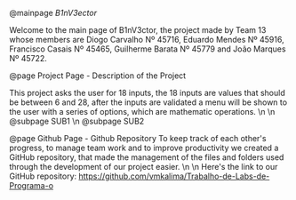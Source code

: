 @mainpage <DFN>B1nV3ector</DFN>

Welcome to the main page of B1nV3ctor, the project made by <c>Team 13</c> whose members are Diogo Carvalho Nº 45716, Eduardo Mendes Nº 45916, Francisco Casais  Nº 45465, Guilherme Barata Nº 45779 and João Marques Nº 45722.

@page Project Page - Description of the Project

This project asks the user for 18 inputs, the 18 inputs are values that  should be between 6 and 28, after the inputs are validated a menu will be shown to the user with a series of options, which are mathematic operations.
 \n \n
@subpage SUB1 \n
@subpage SUB2

@page Github Page - Github Repository
To keep track of each other's progress, to manage team work and to improve productivity we created a GitHub repository, that made the management of the files and folders used through the development of our project easier. \n \n
Here's the link to our GitHub repository:
https://github.com/vmkalima/Trabalho-de-Labs-de-Programa-o
